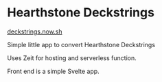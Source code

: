 # Hearthstone Deckstrings

[deckstrings.now.sh](deckstrings.now.sh)

Simple little app to convert Hearthstone Deckstrings

Uses Zeit for hosting and serverless function.

Front end is a simple Svelte app.

